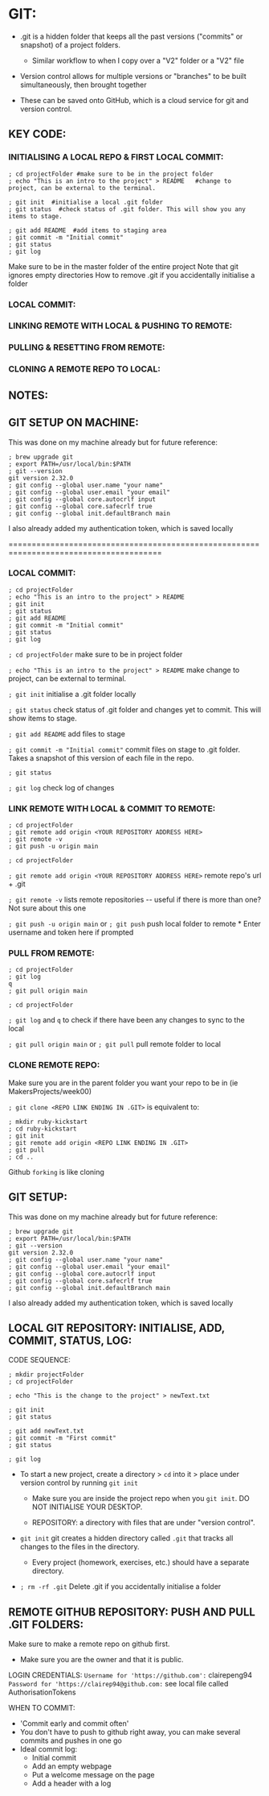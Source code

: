 # GIT:

* .git is a hidden folder that keeps all the past versions ("commits" or snapshot) of a project folders. 

  * Similar workflow to when I copy over a "V2" folder or a "V2" file

* Version control allows for multiple versions or "branches" to be built simultaneously, then brought together

* These can be saved onto GitHub, which is a cloud service for git and version control.


## KEY CODE:

### INITIALISING A LOCAL REPO & FIRST LOCAL COMMIT:
```
; cd projectFolder #make sure to be in the project folder
; echo "This is an intro to the project" > README   #change to project, can be external to the terminal.

; git init  #initialise a local .git folder
; git status  #check status of .git folder. This will show you any items to stage.

; git add README  #add items to staging area
; git commit -m "Initial commit"
; git status
; git log
```

Make sure to be in the master folder of the entire project
Note that git ignores empty directories
How to remove .git if you accidentally initialise a folder


### LOCAL COMMIT:




### LINKING REMOTE WITH LOCAL & PUSHING TO REMOTE:




### PULLING & RESETTING FROM REMOTE:






### CLONING A REMOTE REPO TO LOCAL:





## NOTES:

## GIT SETUP ON MACHINE:

This was done on my machine already but for future reference:
```
; brew upgrade git
; export PATH=/usr/local/bin:$PATH
; git --version
git version 2.32.0
; git config --global user.name "your name"
; git config --global user.email "your email"
; git config --global core.autocrlf input
; git config --global core.safecrlf true
; git config --global init.defaultBranch main
```
I also already added my authentication token, which is saved locally


=======================================================================================


### LOCAL COMMIT:
```
; cd projectFolder
; echo "This is an intro to the project" > README
; git init
; git status
; git add README
; git commit -m "Initial commit"
; git status
; git log
```

`; cd projectFolder` make sure to be in project folder

`; echo "This is an intro to the project" > README` make change to project, can be external to terminal.

`; git init` initialise a .git folder locally

`; git status` check status of .git folder and changes yet to commit. This will show items to stage.

`; git add README` add files to stage

`; git commit -m "Initial commit"` commit files on stage to .git folder. Takes a snapshot of this version of each file in the repo.

`; git status`

`; git log` check log of changes



### LINK REMOTE WITH LOCAL & COMMIT TO REMOTE:
```
; cd projectFolder
; git remote add origin <YOUR REPOSITORY ADDRESS HERE>
; git remote -v
; git push -u origin main
```

`; cd projectFolder`

`; git remote add origin <YOUR REPOSITORY ADDRESS HERE>` remote repo's url + .git

`; git remote -v` lists remote repositories -- useful if there is more than one? Not sure about this one

`; git push -u origin main` or `; git push` push local folder to remote
    * Enter username and token here if prompted


### PULL FROM REMOTE:
```
; cd projectFolder
; git log
q
; git pull origin main
```

`; cd projectFolder`

`; git log` and `q` to check if there have been any changes to sync to the local

`; git pull origin main` or `; git pull` pull remote folder to local




### CLONE REMOTE REPO:
Make sure you are in the parent folder you want your repo to be in (ie MakersProjects/week00)

`; git clone <REPO LINK ENDING IN .GIT>` is equivalent to:

```
; mkdir ruby-kickstart
; cd ruby-kickstart
; git init
; git remote add origin <REPO LINK ENDING IN .GIT>
; git pull
; cd ..
```
Github `forking` is like cloning





## GIT SETUP:

This was done on my machine already but for future reference:
```
; brew upgrade git
; export PATH=/usr/local/bin:$PATH
; git --version
git version 2.32.0
; git config --global user.name "your name"
; git config --global user.email "your email"
; git config --global core.autocrlf input
; git config --global core.safecrlf true
; git config --global init.defaultBranch main
```
I also already added my authentication token, which is saved locally


## LOCAL GIT REPOSITORY: INITIALISE, ADD, COMMIT, STATUS, LOG:

CODE SEQUENCE:
```
; mkdir projectFolder
; cd projectFolder

; echo "This is the change to the project" > newText.txt

; git init
; git status

; git add newText.txt
; git commit -m "First commit"
; git status

; git log
```

* To start a new project, create a directory > `cd` into it > place under version control by running `git init`

  * Make sure you are inside the project repo when you `git init`. DO NOT INITIALISE YOUR DESKTOP.

  * REPOSITORY: a directory with files that are under "version control".


* `git init` git creates a hidden directory called `.git` that tracks all changes to the files in the directory.

  * Every project (homework, exercises, etc.) should have a separate directory.

* `; rm -rf .git` Delete .git if you accidentally initialise a folder


## REMOTE GITHUB REPOSITORY: PUSH AND PULL .GIT FOLDERS:
Make sure to make a remote repo on github first.

* Make sure you are the owner and that it is public.


LOGIN CREDENTIALS:
`Username for 'https://github.com':` clairepeng94
`Password for 'https://clairep94@github.com:` <my authorisation token> see local file called AuthorisationTokens


WHEN TO COMMIT:

* 'Commit early and commit often'
* You don't have to push to github right away, you can make several commits and pushes in one go
* Ideal commit log:
  * Initial commit
  * Add an empty webpage
  * Put a welcome message on the page
  * Add a header with a log
